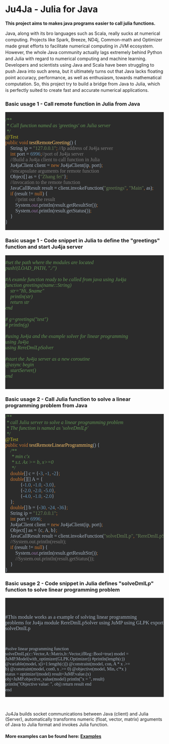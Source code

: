 # Ju4Ja - Julia for Java
<strong>This project aims to makes java programs easier to call julia functions.</strong>
<br/>
<p style="line-height:20px;">
Java, along with its bro languages such as Scala, really sucks at numerical computing. 
Projects like Spark, Breeze, ND4j, Common-math and Optimizer made great efforts to facilitate numerical computing in JVM ecosystem. 
However, the whole Java community actually lags extremely behind Python and Julia with regard to numerical computing and machine learning. 
Developers and scientists using Java and Scala have been struggling to push Java into such arena, but it ultimately turns out that Java lacks floating point accuracy, performance, as well as enthusiasm, towards mathematical computation.
So, this project try to build a bridge from Java to Julia, which is perfectly suited to create fast and accurate numerical applications.
</p>
<h3>Basic usage 1 - Call remote function in Julia from Java</h3>
<pre style="background-color:#2b2b2b;color:#a9b7c6;font-family:'宋体';font-size:12.0pt;"><pre style="font-family: 宋体; font-size: 12pt;"><span style="color:#629755;font-style:italic;">/**<br></span><span style="color:#629755;font-style:italic;"> * Call function named as 'greetings' on Julia server<br></span><span style="color:#629755;font-style:italic;"> */<br></span><span style="color:#bbb529;">@Test<br></span><span style="color:#cc7832;">public void </span><span style="color:#ffc66d;">testRemoteGreeting</span>() {<br>    String ip = <span style="color:#6a8759;">"127.0.0.1"</span><span style="color:#cc7832;">; </span><span style="color:#808080;">//Ip address of Ju4ja server<br></span><span style="color:#808080;">    </span><span style="color:#cc7832;">int </span>port = <span style="color:#6897bb;">6996</span><span style="color:#cc7832;">;</span><span style="color:#808080;">//port of Ju4ja server<br></span><span style="color:#808080;">    //Build a Ju4ja client to call function in Julia<br></span><span style="color:#808080;">    </span>Ju4jaClient client = <span style="color:#cc7832;">new </span>Ju4jaClient(ip<span style="color:#cc7832;">, </span>port)<span style="color:#cc7832;">;<br></span><span style="color:#cc7832;">    </span><span style="color:#808080;">//encapsulate arguments for remote function<br></span><span style="color:#808080;">    </span>Object[] as = {<span style="color:#6a8759;">"Zhang fei"</span>}<span style="color:#cc7832;">;<br></span><span style="color:#cc7832;">    </span><span style="color:#808080;">//invocation to the remote function<br></span><span style="color:#808080;">    </span>JavaCallResult result = client.invokeFunction(<span style="color:#6a8759;">"greetings"</span><span style="color:#cc7832;">, </span><span style="color:#6a8759;">"Main"</span><span style="color:#cc7832;">, </span>as)<span style="color:#cc7832;">;<br></span><span style="color:#cc7832;">    if </span>(result != <span style="color:#cc7832;">null</span>) {<br>        <span style="color:#808080;">//print out the result<br></span><span style="color:#808080;">        </span>System.<span style="color:#9876aa;font-style:italic;">out</span>.println(result.getResultStr())<span style="color:#cc7832;">;<br></span><span style="color:#cc7832;">        </span>System.<span style="color:#9876aa;font-style:italic;">out</span>.println(result.getStatus())<span style="color:#cc7832;">;<br></span><span style="color:#cc7832;">    </span>}<br>}</pre></pre>

<h3>Basic usage 1 - Code snippet in Julia to define the "greetings" function and start Ju4ja server</h3>

<pre style="background-color: rgb(43, 43, 43);"><pre><font color="#629755" face="宋体"><span style="font-size: 16px;"><i>#set the path where the modules are located
push!(LOAD_PATH, "./")

#A examle function ready to be called from java using Ju4ja
function greetings(name::String)
    str="Hi, $name"
    println(str)
    return str
end

# g=greetings("test")
# println(g)

#using Ju4ja and the example solver for linear programming
using Ju4ja
using RereDmlLpSolver

#start the Ju4ja server as a new coroutine
@async begin
    startServer()
end</i></span></font><span style="color: rgb(169, 183, 198); font-family: 宋体; font-size: 12pt; font-style: normal; font-variant-ligatures: normal; font-variant-caps: normal; font-weight: normal;">
</span></pre><div style="color: rgb(169, 183, 198); font-family: 宋体; font-size: 12pt; font-style: normal; font-variant-ligatures: normal; font-variant-caps: normal; font-weight: normal;"><br></div></pre>


<h3>Basic usage 2 - Call Julia function to solve a linear programming problem from Java</h3>

<pre style="background-color:#2b2b2b;color:#a9b7c6;font-family:'宋体';font-size:12.0pt;"><span style="color:#629755;font-style:italic;">/**<br></span><span style="color:#629755;font-style:italic;"> * call Julia server to solve a linear programming problem<br></span><span style="color:#629755;font-style:italic;"> * The function is named as 'solveDmlLp'<br></span><span style="color:#629755;font-style:italic;"> */<br></span><span style="color:#bbb529;">@Test<br></span><span style="color:#cc7832;">public void </span><span style="color:#ffc66d;">testRemoteLinearProgramming</span>() {<br>    <span style="color:#629755;font-style:italic;">/**<br></span><span style="color:#629755;font-style:italic;">     * min c'x<br></span><span style="color:#629755;font-style:italic;">     * s.t. Ax &gt;= b, x&gt;=0<br></span><span style="color:#629755;font-style:italic;">     */<br></span><span style="color:#629755;font-style:italic;">    </span><span style="color:#cc7832;">double</span>[] c = {-<span style="color:#6897bb;">3</span><span style="color:#cc7832;">, </span>-<span style="color:#6897bb;">1</span><span style="color:#cc7832;">, </span>-<span style="color:#6897bb;">2</span>}<span style="color:#cc7832;">;<br></span><span style="color:#cc7832;">    double</span>[][] A = {<br>            {-<span style="color:#6897bb;">1.0</span><span style="color:#cc7832;">, </span>-<span style="color:#6897bb;">1.0</span><span style="color:#cc7832;">, </span>-<span style="color:#6897bb;">3.0</span>}<span style="color:#cc7832;">,<br></span><span style="color:#cc7832;">            </span>{-<span style="color:#6897bb;">2.0</span><span style="color:#cc7832;">, </span>-<span style="color:#6897bb;">2.0</span><span style="color:#cc7832;">, </span>-<span style="color:#6897bb;">5.0</span>}<span style="color:#cc7832;">,<br></span><span style="color:#cc7832;">            </span>{-<span style="color:#6897bb;">4.0</span><span style="color:#cc7832;">, </span>-<span style="color:#6897bb;">1.0</span><span style="color:#cc7832;">, </span>-<span style="color:#6897bb;">2.0</span>}<br>    }<span style="color:#cc7832;">;<br></span><span style="color:#cc7832;">    double</span>[] b = {-<span style="color:#6897bb;">30</span><span style="color:#cc7832;">, </span>-<span style="color:#6897bb;">24</span><span style="color:#cc7832;">, </span>-<span style="color:#6897bb;">36</span>}<span style="color:#cc7832;">;<br></span><span style="color:#cc7832;">    </span>String ip = <span style="color:#6a8759;">"127.0.0.1"</span><span style="color:#cc7832;">;<br></span><span style="color:#cc7832;">    int </span>port = <span style="color:#6897bb;">6996</span><span style="color:#cc7832;">;<br></span><span style="color:#cc7832;">    </span>Ju4jaClient client = <span style="color:#cc7832;">new </span>Ju4jaClient(ip<span style="color:#cc7832;">, </span>port)<span style="color:#cc7832;">;<br></span><span style="color:#cc7832;">    </span>Object[] as = {c<span style="color:#cc7832;">, </span>A<span style="color:#cc7832;">, </span>b}<span style="color:#cc7832;">;<br></span><span style="color:#cc7832;">    </span>JavaCallResult result = client.invokeFunction(<span style="color:#6a8759;">"solveDmlLp"</span><span style="color:#cc7832;">, </span><span style="color:#6a8759;">"RereDmlLpSolver"</span><span style="color:#cc7832;">, </span>as)<span style="color:#cc7832;">;<br></span><span style="color:#cc7832;">    </span><span style="color:#808080;">//System.out.println(result);<br></span><span style="color:#808080;">    </span><span style="color:#cc7832;">if </span>(result != <span style="color:#cc7832;">null</span>) {<br>        System.<span style="color:#9876aa;font-style:italic;">out</span>.println(result.getResultStr())<span style="color:#cc7832;">;<br></span><span style="color:#cc7832;">        </span><span style="color:#808080;">//System.out.println(result.getStatus());<br></span><span style="color:#808080;">    </span>}<br>}</pre>

<h3>Basic usage 2 - Code snippet in Julia defines "solveDmlLp" function to solve linear programming problem</h3>

<div><div><pre style="background-color: rgb(43, 43, 43);"><font color="#a9b7c6" face="宋体"><span style="font-size: 16px;">

#This module works as a example of solving linear programming problems for Ju4ja
module RereDmlLpSolver
using JuMP
using GLPK
export solveDmlLp

  #solve linear programming
  function solveDmlLp(c::Vector,A::Matrix,b::Vector,ifReg::Bool=true)
    model = JuMP.Model(with_optimizer(GLPK.Optimizer))
    #println(length(c))
    @variable(model, x[i=1:length(c)])
    @constraint(model, con, A * x .&gt;= b)
    @constraint(model, con0, x .&gt;= 0)
    @objective(model, Min, c'*x )
    status = optimize!(model)
    result=JuMP.value.(x)
    obj=JuMP.objective_value(model)
    println("x = ", result)
    println("Objective value: ", obj)
    return result
  end
end</span></font><span style="color: rgb(169, 183, 198); font-family: 宋体; font-size: 12pt;">
</span></pre></div></div><div><br></div>

Ju4Ja builds socket communications between Java (client) and Julia (Server), automatically transforms numeric (float, vector, matrix) arguments of Java to Julia format and invokes Julia function.

<h4>
More examples can be found here: <a href="https://github.com/lteb2002/ju4ja/tree/master/ju4ja/java/com/reremouse/ju4ja/example">Examples</a>
</h4>
